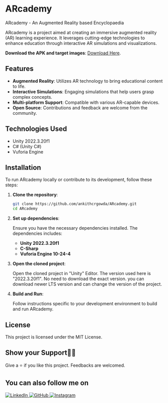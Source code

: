 # ARcademy
ARcademy - An Augmented Reality based Encyclopaedia

ARcademy is a project aimed at creating an immersive augmented reality (AR) learning experience. It leverages cutting-edge technologies to enhance education through interactive AR simulations and visualizations.

**Download the APK and target images**:
   [Download Here](https://drive.google.com/drive/folders/116VaV4-h73EPZVZWvmhcA5zXjQPrEssB).


## Features

- **Augmented Reality**: Utilizes AR technology to bring educational content to life.
- **Interactive Simulations**: Engaging simulations that help users grasp complex concepts.
- **Multi-platform Support**: Compatible with various AR-capable devices.
- **Open Source**: Contributions and feedback are welcome from the community.

## Technologies Used
- Unity 2022.3.20f1
- C# (Unity C#)
- Vuforia Engine

## Installation

To run ARcademy locally or contribute to its development, follow these steps:

1. **Clone the repository**:

   ```bash
   git clone https://github.com/ankithcrgowda/ARcademy.git
   cd ARcademy

2. **Set up dependencies**:

   Ensure you have the necessary dependencies installed. The dependencies includes:
   - **Unity 2022.3.20f1**
   - **C-Sharp**
   - **Vuforia Engine 10-24-4**

3. **Open the cloned project**:
   
   Open the cloned project in "Unity" Editor. The version used here is "2022.3.20f1". No need to download the exact version. you can download newer LTS version and can change the version of the project.

4. **Build and Run**:

   Follow instructions specific to your development environment to build and run ARcademy.

## License
This project is licensed under the MIT License.

## Show your Support🙏🏻

Give a ⭐ if you like this project.
Feedbacks are welcomed.

## You can also follow me on

<div margin-left="10px">
  <a href="https://www.linkedin.com/in/ankithcr" target="_blank">
    <img src="https://img.shields.io/badge/-LinkedIn-blue?style=flat-square&logo=Linkedin&logoColor=white" alt="LinkedIn">
  </a>
  <a href="https://www.github.com/ankithcrgowda" target="_blank">
    <img src="https://img.shields.io/badge/-GitHub-black?style=flat-square&logo=GitHub&logoColor=white" alt="GitHub">
  </a>
  <a href="https://www.instagram.com/_ankith.gowda" target="_blank">
    <img src="https://img.shields.io/badge/-Instagram-purple?style=flat-square&logo=Instagram&logoColor=white" alt="Instagram">
  </a>
</div>
